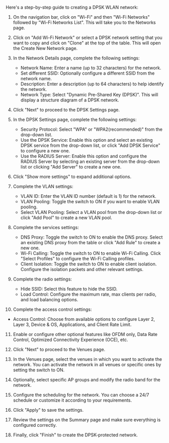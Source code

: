 Here's a step-by-step guide to creating a DPSK WLAN network:

1. On the navigation bar, click on "Wi-Fi" and then "Wi-Fi Networks" followed by "Wi-Fi Networks List". This will take you to the Networks page.

2. Click on "Add Wi-Fi Network" or select a DPSK network setting that you want to copy and click on "Clone" at the top of the table. This will open the Create New Network page.

3. In the Network Details page, complete the following settings:
   - Network Name: Enter a name (up to 32 characters) for the network.
   - Set different SSID: Optionally configure a different SSID from the network name.
   - Description: Enter a description (up to 64 characters) to help identify the network.
   - Network Type: Select "Dynamic Pre-Shared Key (DPSK)". This will display a structure diagram of a DPSK network.

4. Click "Next" to proceed to the DPSK Settings page.

5. In the DPSK Settings page, complete the following settings:
   - Security Protocol: Select "WPA" or "WPA2(recommended)" from the drop-down list.
   - Use the DPSK Service: Enable this option and select an existing DPSK service from the drop-down list, or click "Add DPSK Service" to configure a new one.
   - Use the RADIUS Server: Enable this option and configure the RADIUS Server by selecting an existing server from the drop-down list or clicking "Add Server" to create a new one.

6. Click "Show more settings" to expand additional options.

7. Complete the VLAN settings:
   - VLAN ID: Enter the VLAN ID number (default is 1) for the network.
   - VLAN Pooling: Toggle the switch to ON if you want to enable VLAN pooling.
   - Select VLAN Pooling: Select a VLAN pool from the drop-down list or click "Add Pool" to create a new VLAN pool.

8. Complete the services settings:
   - DNS Proxy: Toggle the switch to ON to enable the DNS proxy. Select an existing DNS proxy from the table or click "Add Rule" to create a new one.
   - Wi-Fi Calling: Toggle the switch to ON to enable Wi-Fi Calling. Click "Select Profiles" to configure the Wi-Fi Calling profiles.
   - Client Isolation: Toggle the switch to ON to enable client isolation. Configure the isolation packets and other relevant settings.

9. Complete the radio settings:
   - Hide SSID: Select this feature to hide the SSID.
   - Load Control: Configure the maximum rate, max clients per radio, and load balancing options.

10. Complete the access control settings:
   - Access Control: Choose from available options to configure Layer 2, Layer 3, Device & OS, Applications, and Client Rate Limit.

11. Enable or configure other optional features like OFDM only, Data Rate Control, Optimized Connectivity Experience (OCE), etc.

12. Click "Next" to proceed to the Venues page.

13. In the Venues page, select the venues in which you want to activate the network. You can activate the network in all venues or specific ones by setting the switch to ON.

14. Optionally, select specific AP groups and modify the radio band for the network.

15. Configure the scheduling for the network. You can choose a 24/7 schedule or customize it according to your requirements.

16. Click "Apply" to save the settings.

17. Review the settings on the Summary page and make sure everything is configured correctly.

18. Finally, click "Finish" to create the DPSK-protected network.
